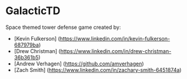 # GalacticTD
Space themed tower defense game created by:
* [Kevin Fulkerson] (https://www.linkedin.com/in/kevin-fulkerson-687979ba)
* [Drew Christman] (https://www.linkedin.com/in/drew-christman-36b361b5)
* [Andrew Verhagen] (https://github.com/amverhagen)
* [Zach Smith] (https://www.linkedin.com/in/zachary-smith-6451874a)
